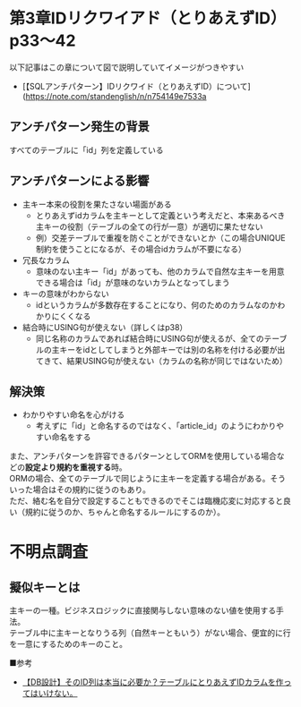 # 第3章IDリクワイアド（とりあえずID） p33〜42
以下記事はこの章について図で説明していてイメージがつきやすい
- [【SQLアンチパターン】IDリクワイド（とりあえずID）について](https://note.com/standenglish/n/n754149e7533a

## アンチパターン発生の背景
すべてのテーブルに「id」列を定義している

## アンチパターンによる影響
- 主キー本来の役割を果たさない場面がある
	- とりあえずidカラムを主キーとして定義という考えだと、本来あるべき主キーの役割（テーブルの全ての行が一意）が適切に果たせない
	- 例）交差テーブルで重複を防ぐことができないとか（この場合UNIQUE制約を使うことになるが、その場合idカラムが不要になる）
- 冗長なカラム
	- 意味のない主キー「id」があっても、他のカラムで自然な主キーを用意できる場合は「id」が意味のないカラムとなってしまう
- キーの意味がわからない
	- idというカラムが多数存在することになり、何のためのカラムなのかわかりにくくなる
- 結合時にUSING句が使えない（詳しくはp38）
	- 同じ名称のカラムであれば結合時にUSING句が使えるが、全てのテーブルの主キーをidとしてしまうと外部キーでは別の名称を付ける必要が出てきて、結果USING句が使えない（カラムの名称が同じではないため）


## 解決策
- わかりやすい命名を心がける
	- 考えずに「id」と命名するのではなく、「article_id」のようにわかりやすい命名をする


また、アンチパターンを許容できるパターンとしてORMを使用している場合などの**設定より規約を重視する**時。  
ORMの場合、全てのテーブルで同じように主キーを定義する場合がある。そういった場合はその規約に従うのもあり。  
ただ、絡む名を自分で設定することもできるのでそこは臨機応変に対応すると良い（規約に従うのか、ちゃんと命名するルールにするのか）。

# 不明点調査
## 擬似キーとは
主キーの一種。ビジネスロジックに直接関与しない意味のない値を使用する手法。  
テーブル中に主キーとなりうる列（自然キーともいう）がない場合、便宜的に行を一意にするためのキーのこと。


■参考
- [【DB設計】そのID列は本当に必要か？テーブルにとりあえずIDカラムを作ってはいけない。](https://bbh.bz/2020/07/20/pseudo-key-natural-key/)